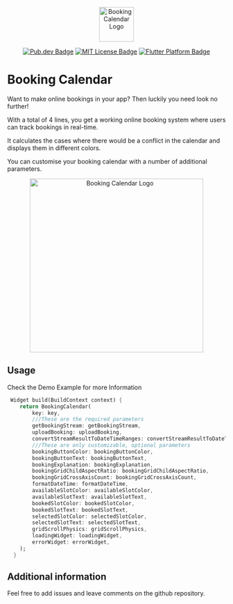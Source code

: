<p align="center">
	<img src="https://raw.githubusercontent.com/radikris/booking_calendar/main/example/assets/booking_calendar_logo.png" height="80" alt="Booking Calendar Logo" />
</p>
<p align="center">
	<a href="https://pub.dev/packages/booking_calendar"><img src="https://img.shields.io/pub/v/focus_detector.svg" alt="Pub.dev Badge"></a>
	<a href="https://opensource.org/licenses/MIT"><img src="https://img.shields.io/badge/license-MIT-purple.svg" alt="MIT License Badge"></a>
	<a href="https://github.com/radikris/booking_calendar"><img src="https://img.shields.io/badge/platform-flutter-ff69b4.svg" alt="Flutter Platform Badge"></a>
</p>

# Booking Calendar

Want to make online bookings in your app? Then luckily you need look no further!

With a total of 4 lines, you get a working online booking system where users can track bookings in real-time.

It calculates the cases where there would be a conflict in the calendar and displays them in different colors.

You can customise your booking calendar with a number of additional parameters.

<p align="center">
	<img src="https://raw.githubusercontent.com/radikris/booking_calendar/main/example/assets/booking_calendar_demo.png" height="400" alt="Booking Calendar Logo" />
</p>

## Usage

Check the Demo Example for more Information

```dart
 Widget build(BuildContext context) {
    return BookingCalendar(
        key: key,
        ///These are the required parameters
        getBookingStream: getBookingStream,
        uploadBooking: uploadBooking,
        convertStreamResultToDateTimeRanges: convertStreamResultToDateTimeRanges,
        ///These are only customizable, optional parameters
        bookingButtonColor: bookingButtonColor,
        bookingButtonText: bookingButtonText,
        bookingExplanation: bookingExplanation,
        bookingGridChildAspectRatio: bookingGridChildAspectRatio,
        bookingGridCrossAxisCount: bookingGridCrossAxisCount,
        formatDateTime: formatDateTime,
        availableSlotColor: availableSlotColor,
        availableSlotText: availableSlotText,
        bookedSlotColor: bookedSlotColor,
        bookedSlotText: bookedSlotText,
        selectedSlotColor: selectedSlotColor,
        selectedSlotText: selectedSlotText,
        gridScrollPhysics: gridScrollPhysics,
        loadingWidget: loadingWidget,
        errorWidget: errorWidget,
    );
  }
```

## Additional information

Feel free to add issues and leave comments on the github repository.
